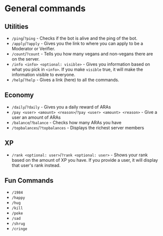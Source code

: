 # General commands

## Utilities

- `/ping`/`?ping` - Checks if the bot is alive and the ping of the bot.
- `/apply`/`?apply` - Gives you the link to where you can apply to be a Moderator or Verifier.
- `/count`/`?count` - Tells you how many vegans and non-vegans there are on the server.
- `/info <info> <optional: visible>` - Gives you information based on what you pick in `<info>`. If you make `visible`
  true, it will make the information visible to everyone.
- `/help`/`?help` - Gives a link (here) to all the commands.

## Economy

- `/daily`/`?daily` - Gives you a daily reward of ARAs
- `/pay <user> <amount> <reason>`/`?pay <user> <amount> <reason>` - Give a user an amount of ARAs
- `/balance`/`?balance` - Checks how many ARAs you have
- `/topbalances`/`?topbalances` - Displays the richest server members


## XP

- `/rank <optional: user>`/`?rank <optional: user>` - Shows your rank based on the amount of XP you have. If you provide
  a user, it will display that user's rank instead.

## Fun Commands

- `/1984`
- `/happy`
- `/hug`
- `/kill`
- `/poke`
- `/sad`
- `/shrug`
- `/cringe`
